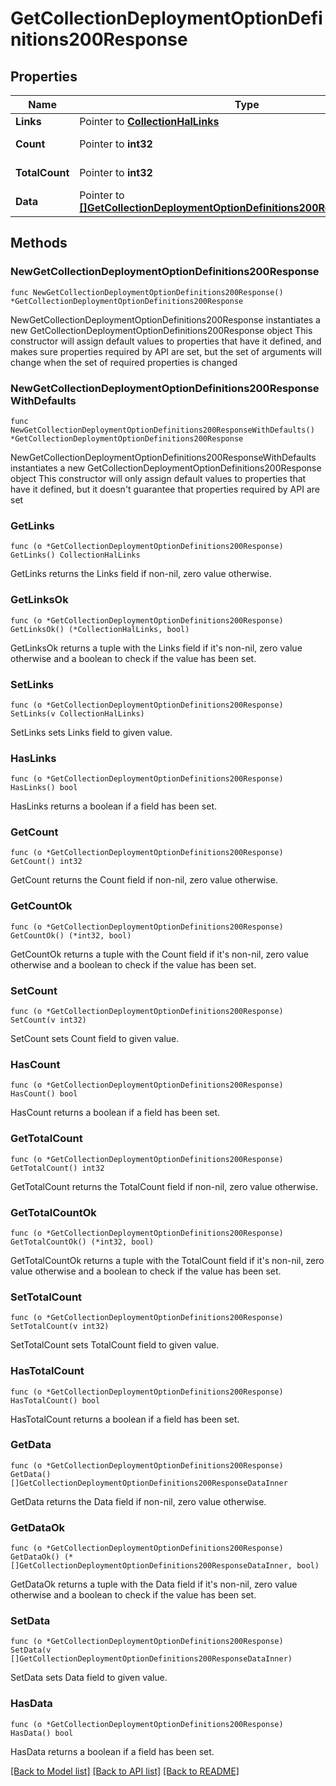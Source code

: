 # GetCollectionDeploymentOptionDefinitions200Response

## Properties

Name | Type | Description | Notes
------------ | ------------- | ------------- | -------------
**Links** | Pointer to [**CollectionHalLinks**](CollectionHalLinks.md) |  | [optional] 
**Count** | Pointer to **int32** |  | [optional] [readonly] 
**TotalCount** | Pointer to **int32** |  | [optional] [readonly] 
**Data** | Pointer to [**[]GetCollectionDeploymentOptionDefinitions200ResponseDataInner**](GetCollectionDeploymentOptionDefinitions200ResponseDataInner.md) |  | [optional] [readonly] 

## Methods

### NewGetCollectionDeploymentOptionDefinitions200Response

`func NewGetCollectionDeploymentOptionDefinitions200Response() *GetCollectionDeploymentOptionDefinitions200Response`

NewGetCollectionDeploymentOptionDefinitions200Response instantiates a new GetCollectionDeploymentOptionDefinitions200Response object
This constructor will assign default values to properties that have it defined,
and makes sure properties required by API are set, but the set of arguments
will change when the set of required properties is changed

### NewGetCollectionDeploymentOptionDefinitions200ResponseWithDefaults

`func NewGetCollectionDeploymentOptionDefinitions200ResponseWithDefaults() *GetCollectionDeploymentOptionDefinitions200Response`

NewGetCollectionDeploymentOptionDefinitions200ResponseWithDefaults instantiates a new GetCollectionDeploymentOptionDefinitions200Response object
This constructor will only assign default values to properties that have it defined,
but it doesn't guarantee that properties required by API are set

### GetLinks

`func (o *GetCollectionDeploymentOptionDefinitions200Response) GetLinks() CollectionHalLinks`

GetLinks returns the Links field if non-nil, zero value otherwise.

### GetLinksOk

`func (o *GetCollectionDeploymentOptionDefinitions200Response) GetLinksOk() (*CollectionHalLinks, bool)`

GetLinksOk returns a tuple with the Links field if it's non-nil, zero value otherwise
and a boolean to check if the value has been set.

### SetLinks

`func (o *GetCollectionDeploymentOptionDefinitions200Response) SetLinks(v CollectionHalLinks)`

SetLinks sets Links field to given value.

### HasLinks

`func (o *GetCollectionDeploymentOptionDefinitions200Response) HasLinks() bool`

HasLinks returns a boolean if a field has been set.

### GetCount

`func (o *GetCollectionDeploymentOptionDefinitions200Response) GetCount() int32`

GetCount returns the Count field if non-nil, zero value otherwise.

### GetCountOk

`func (o *GetCollectionDeploymentOptionDefinitions200Response) GetCountOk() (*int32, bool)`

GetCountOk returns a tuple with the Count field if it's non-nil, zero value otherwise
and a boolean to check if the value has been set.

### SetCount

`func (o *GetCollectionDeploymentOptionDefinitions200Response) SetCount(v int32)`

SetCount sets Count field to given value.

### HasCount

`func (o *GetCollectionDeploymentOptionDefinitions200Response) HasCount() bool`

HasCount returns a boolean if a field has been set.

### GetTotalCount

`func (o *GetCollectionDeploymentOptionDefinitions200Response) GetTotalCount() int32`

GetTotalCount returns the TotalCount field if non-nil, zero value otherwise.

### GetTotalCountOk

`func (o *GetCollectionDeploymentOptionDefinitions200Response) GetTotalCountOk() (*int32, bool)`

GetTotalCountOk returns a tuple with the TotalCount field if it's non-nil, zero value otherwise
and a boolean to check if the value has been set.

### SetTotalCount

`func (o *GetCollectionDeploymentOptionDefinitions200Response) SetTotalCount(v int32)`

SetTotalCount sets TotalCount field to given value.

### HasTotalCount

`func (o *GetCollectionDeploymentOptionDefinitions200Response) HasTotalCount() bool`

HasTotalCount returns a boolean if a field has been set.

### GetData

`func (o *GetCollectionDeploymentOptionDefinitions200Response) GetData() []GetCollectionDeploymentOptionDefinitions200ResponseDataInner`

GetData returns the Data field if non-nil, zero value otherwise.

### GetDataOk

`func (o *GetCollectionDeploymentOptionDefinitions200Response) GetDataOk() (*[]GetCollectionDeploymentOptionDefinitions200ResponseDataInner, bool)`

GetDataOk returns a tuple with the Data field if it's non-nil, zero value otherwise
and a boolean to check if the value has been set.

### SetData

`func (o *GetCollectionDeploymentOptionDefinitions200Response) SetData(v []GetCollectionDeploymentOptionDefinitions200ResponseDataInner)`

SetData sets Data field to given value.

### HasData

`func (o *GetCollectionDeploymentOptionDefinitions200Response) HasData() bool`

HasData returns a boolean if a field has been set.


[[Back to Model list]](../README.md#documentation-for-models) [[Back to API list]](../README.md#documentation-for-api-endpoints) [[Back to README]](../README.md)



